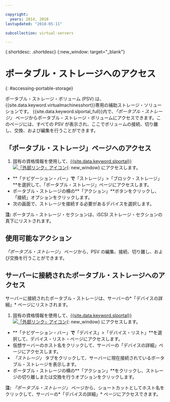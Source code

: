 ```yaml
---

copyright:
  years: 2014, 2018
lastupdated: "2018-05-11"

subcollection: virtual-servers

---
```


{:shortdesc: .shortdesc}
{:new_window: target="_blank"}

# ポータブル・ストレージへのアクセス
{: #accessing-portable-storage}

ポータブル・ストレージ・ボリューム (PSV) は、{{site.data.keyword.virtualmachinesshort}}専用の補助ストレージ・ソリューションです。 {{site.data.keyword.slportal_full}}内で、*「ポータブル・ストレージ」* ページからポータブル・ストレージ・ボリュームにアクセスできます。このページには、すべての PSV が表示され、ここでボリュームの接続、切り離し、交換、および編集を行うことができます。 

## 「ポータブル・ストレージ」ページへのアクセス

1. 固有の資格情報を使用して、[{{site.data.keyword.slportal}} ![「外部リンク」アイコン](../../icons/launch-glyph.svg "「外部リンク」アイコン")](https://control.softlayer.com/){: new_window} にアクセスします。
* **「ナビゲーション・バー」**で**「ストレージ」>「ブロック・ストレージ」**を選択して、「ポータブル・ストレージ」ページにアクセスします。
* ポータブル・ストレージの横の**「アクション」**ボタンをクリックし、「接続」オプションをクリックします。
* 次の画面で、ストレージを接続する必要があるデバイスを選択します。

**注:** ポータブル・ストレージ・セクションは、iSCSI ストレージ・セクションの真下にリストされます。

## 使用可能なアクション

*「ポータブル・ストレージ」* ページから、PSV の編集、接続、切り離し、および交換を行うことができます。

## サーバーに接続されたポータブル・ストレージへのアクセス

サーバーに接続されたポータブル・ストレージは、サーバーの*「デバイスの詳細」* ページにリストされます。

1. 固有の資格情報を使用して、[{{site.data.keyword.slportal}} ![「外部リンク」アイコン](../../icons/launch-glyph.svg "「外部リンク」アイコン")](https://control.softlayer.com/){: new_window} にアクセスします。
* **「ナビゲーション・バー」**で**「デバイス」>「デバイス・リスト」**を選択して、デバイス・リスト・ページにアクセスします。
* 仮想サーバーのホスト名をクリックして、サーバーの「デバイスの詳細」ページにアクセスします。
* *「ストレージ」* タブをクリックして、サーバーに現在接続されているポータブル・ストレージを表示します。
* ポータブル・ストレージの横の**「アクション」**をクリックし、ストレージの切り離しまたは交換を行うオプションをクリックします。 

**注:** *「ポータブル・ストレージ」* ページから、ショートカットとしてホスト名をクリックして、サーバーの*「デバイスの詳細」* ページにアクセスできます。 
